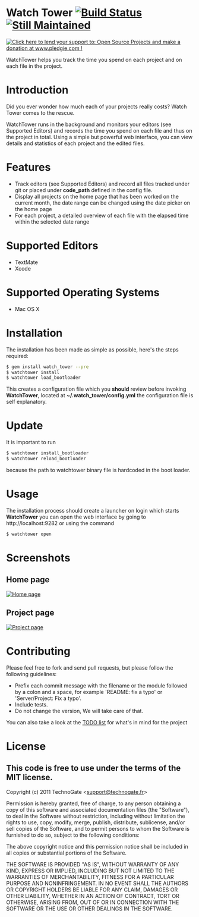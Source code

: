 # Watch Tower [![Build Status](http://travis-ci.org/TechnoGate/watch_tower.png)](http://travis-ci.org/TechnoGate/watch_tower) [![Still Maintained](http://stillmaintained.com/TechnoGate/watch_tower.png)](http://stillmaintained.com/TechnoGate/watch_tower)

[![Click here to lend your support to: Open Source Projects and make a donation at www.pledgie.com !](http://www.pledgie.com/campaigns/16123.png?skin_name=chrome)](http://www.pledgie.com/campaigns/16123)

WatchTower helps you track the time you spend on each project and on each file
in the project.

# Introduction

Did you ever wonder how much each of your projects really costs? Watch Tower
comes to the rescue.

WatchTower runs in the background and monitors your editors (see Supported
Editors) and records the time you spend on each file and thus on the project
in total. Using a simple but powerful web interface, you can view details and
statistics of each project and the edited files.


# Features

- Track editors (see Supported Editors) and record all files tracked under
  git or placed under __code_path__ defined in the config file.
- Display all projects on the home page that has been worked on the current
  month, the date range can be changed using the date picker on the home page
- For each project, a detailed overview of each file with the elapsed time
  within the selected date range

# Supported Editors

- TextMate
- Xcode

# Supported Operating Systems

- Mac OS X

# Installation

The installation has been made as simple as possible, here's the steps required:

```bash
$ gem install watch_tower --pre
$ watchtower install
$ watchtower load_bootloader
```

This creates a configuration file which you __should__ review before invoking
__WatchTower__, located at __~/.watch_tower/config.yml__ the configuration file
is self explanatory.

# Update

It is important to run

```bash
$ watchtower install_bootloader
$ watchtower reload_bootloader
```

because the path to watchtower binary file is hardcoded in the boot loader.

# Usage

The installation process should create a launcher on login which starts
__WatchTower__ you can open the web interface by going to
http://localhost:9282 or using the command

```bash
$ watchtower open
```

# Screenshots

## Home page

[![Home page](http://cloud.github.com/downloads/TechnoGate/watch_tower/home_page.png)](http://cloud.github.com/downloads/TechnoGate/watch_tower/home_page.png)

## Project page

[![Project page](http://cloud.github.com/downloads/TechnoGate/watch_tower/project_page.png)](http://cloud.github.com/downloads/TechnoGate/watch_tower/project_page.png)

# Contributing

Please feel free to fork and send pull requests, but please follow the
following guidelines:

- Prefix each commit message with the filename or the module followed by a
  colon and a space, for example 'README: fix a typo' or 'Server/Project: Fix
  a typo'.
- Include tests.
- Do not change the version, We will take care of that.

You can also take a look at the [TODO
list](https://github.com/TechnoGate/watch_tower/blob/master/TODO) for what's
in mind for the project

# License

## This code is free to use under the terms of the MIT license.

Copyright (c) 2011 TechnoGate &lt;support@technogate.fr&gt;

Permission is hereby granted, free of charge, to any person obtaining
a copy of this software and associated documentation files (the
"Software"), to deal in the Software without restriction, including
without limitation the rights to use, copy, modify, merge, publish,
distribute, sublicense, and/or sell copies of the Software, and to
permit persons to whom the Software is furnished to do so, subject to
the following conditions:

The above copyright notice and this permission notice shall be
included in all copies or substantial portions of the Software.

THE SOFTWARE IS PROVIDED "AS IS", WITHOUT WARRANTY OF ANY KIND,
EXPRESS OR IMPLIED, INCLUDING BUT NOT LIMITED TO THE WARRANTIES OF
MERCHANTABILITY, FITNESS FOR A PARTICULAR PURPOSE AND
NONINFRINGEMENT. IN NO EVENT SHALL THE AUTHORS OR COPYRIGHT HOLDERS BE
LIABLE FOR ANY CLAIM, DAMAGES OR OTHER LIABILITY, WHETHER IN AN ACTION
OF CONTRACT, TORT OR OTHERWISE, ARISING FROM, OUT OF OR IN CONNECTION
WITH THE SOFTWARE OR THE USE OR OTHER DEALINGS IN THE SOFTWARE.